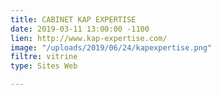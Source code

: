 ```yaml
---
title: CABINET KAP EXPERTISE
date: 2019-03-11 13:00:00 -1100
lien: http://www.kap-expertise.com/
image: "/uploads/2019/06/24/kapexpertise.png"
filtre: vitrine
type: Sites Web

---
```

